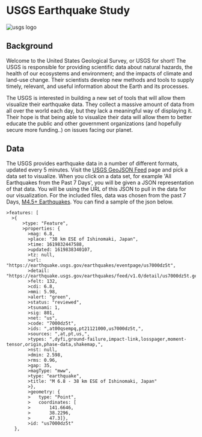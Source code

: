 # USGS Earthquake Study

![usgs logo](https://github.com/Corters22/leaflet-challenge/blob/main/Leaflet-Step-1/images/1-Logo.png)

## Background

Welcome to the United States Geological Survey, or USGS for short! The USGS is responsible for providing scientific data about natural hazards, the health of our ecosystems and environment; and the impacts of climate and land-use change. Their scientists develop new methods and tools to supply timely, relevant, and useful information about the Earth and its processes. 

The USGS is interested in building a new set of tools that will allow them visualize their earthquake data. They collect a massive amount of data from all over the world each day, but they lack a meaningful way of displaying it. Their hope is that being able to visualize their data will allow them to better educate the public and other government organizations (and hopefully secure more funding..) on issues facing our planet.

## Data

The USGS provides earthquake data in a number of different formats, updated every 5 minutes. Visit the [USGS GeoJSON Feed](https://earthquake.usgs.gov/earthquakes/feed/v1.0/geojson.php) page and pick a data set to visualize. When you click on a data set, for example 'All Earthquakes from the Past 7 Days', you will be given a JSON representation of that data. You will be using the URL of this JSON to pull in the data for our visualization. For the included files, data was chosen from the past 7 Days, [M4.5+ Earthquakes](https://earthquake.usgs.gov/earthquakes/feed/v1.0/summary/4.5_week.geojson). You can find a sample of the json below.
    
    >features: [
      >{
          >type: "Feature",
          >properties: {
            >mag: 6.8,
            >place: "38 km ESE of Ishinomaki, Japan",
            >time: 1619832447588,
            >updated: 1619838340107,
            >tz: null,
            >url: "https://earthquake.usgs.gov/earthquakes/eventpage/us7000dz5t",
            >detail: "https://earthquake.usgs.gov/earthquakes/feed/v1.0/detail/us7000dz5t.geojson",
            >felt: 132,
            >cdi: 6.8,
            >mmi: 5.98,
            >alert: "green",
            >status: "reviewed",
            >tsunami: 1,
            >sig: 801,
            >net: "us",
            >code: "7000dz5t",
            >ids: ",at00qsempq,pt21121000,us7000dz5t,",
            >sources: ",at,pt,us,",
            >types: ",dyfi,ground-failure,impact-link,losspager,moment-tensor,origin,phase-data,shakemap,",
            >nst: null,
            >dmin: 2.598,
            >rms: 0.96,
            >gap: 35,
            >magType: "mww",
            >type: "earthquake",
            >title: "M 6.8 - 38 km ESE of Ishinomaki, Japan"
            >},
            >geometry: {
            >   type: "Point",
            >   coordinates: [
            >       141.6646,
            >       38.2296,
            >       47.3]},
            >id: "us7000dz5t"
       },
